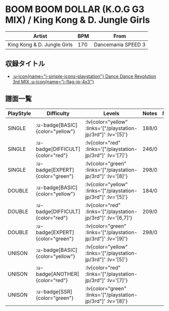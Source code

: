 # BOOM BOOM DOLLAR (K.O.G G3 MIX) / King Kong & D. Jungle Girls

|Artist|BPM|From|
|------|---|----|
|King Kong & D. Jungle Girls|170|Dancemania SPEED 3|

## 収録タイトル

- [ :u-icon{name="i-simple-icons-playstation"} Dance Dance Revolution 3rd MIX :u-icon{name="i-flag-jp-4x3"} ](/playstation-jp/3rd)

## 譜面一覧

|PlayStyle|Difficulty|Levels|Notes|Movie|
|---------|----------|------|-----|-----|
|SINGLE| :u-badge[BASIC]{color="yellow"} | :lv{color="yellow" :links='["/playstation-jp/3rd"]' :lv='[5]'} |188/0||
|SINGLE| :u-badge[DIFFICULT]{color="red"} | :lv{color="red" :links='["/playstation-jp/3rd"]' :lv='[7]'} |246/0||
|SINGLE| :u-badge[EXPERT]{color="green"} | :lv{color="green" :links='["/playstation-jp/3rd"]' :lv='[8]'} |298/0||
|DOUBLE| :u-badge[BASIC]{color="yellow"} | :lv{color="yellow" :links='["/playstation-jp/3rd"]' :lv='[5]'} |184/0||
|DOUBLE| :u-badge[DIFFICULT]{color="red"} | :lv{color="red" :links='["/playstation-jp/3rd"]' :lv='[6,7]'} |209/0||
|DOUBLE| :u-badge[EXPERT]{color="green"} | :lv{color="green" :links='["/playstation-jp/3rd"]' :lv='[9]'} |298/0||
|UNISON| :u-badge[BASIC]{color="yellow"} | :lv{color="yellow" :links='["/playstation-jp/3rd"]' :lv='[5]'} |||
|UNISON| :u-badge[ANOTHER]{color="red"} | :lv{color="red" :links='["/playstation-jp/3rd"]' :lv='[7]'} |||
|UNISON| :u-badge[SSR]{color="green"} | :lv{color="green" :links='["/playstation-jp/3rd"]' :lv='[8]'} |||
